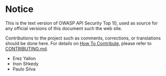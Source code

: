 # Notice

This is the text version of OWASP API Security Top 10, used as source for any
official versions of this document such the web site.

Contributions to the project such as comments, corrections, or translations
should be done here. For details on [How To Contribute][1], please refer to
[CONTRIBUTING.md][1].

* Erez Yallon
* Inon Shkedy
* Paulo Silva

[1]: ../../../CONTRIBUTING.md
